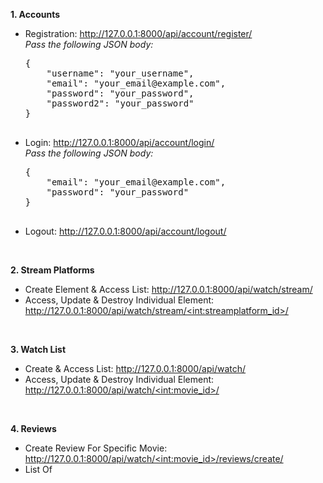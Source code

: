 <b>1. Accounts</b>
<ul>
    <li>
        Registration: 
        <a href="http://127.0.0.1:8000/api/account/register/">http://127.0.0.1:8000/api/account/register/</a>
        <br>
        <i>Pass the following JSON body:</i>
        <pre>
{
    "username": "your_username",
    "email": "your_email@example.com",
    "password": "your_password",
    "password2": "your_password"
}
        </pre>
    </li>
    <li>
        Login: 
        <a href="http://127.0.0.1:8000/api/account/login/">http://127.0.0.1:8000/api/account/login/</a>
        <br>
        <i>Pass the following JSON body:</i>
        <pre>
{
    "email": "your_email@example.com",
    "password": "your_password"
}
        </pre>
    </li>
    <li>
        Logout: 
        <a href="http://127.0.0.1:8000/api/account/logout/">http://127.0.0.1:8000/api/account/logout/</a>
    </li>
</ul>
<br>

<b>2. Stream Platforms</b>
<ul>
    <li>
        Create Element & Access List: 
        <a href="http://127.0.0.1:8000/api/watch/stream/">http://127.0.0.1:8000/api/watch/stream/</a>
    </li>
    <li>
        Access, Update & Destroy Individual Element: 
        <a href="http://127.0.0.1:8000/api/watch/stream/&lt;int:streamplatform_id&gt;">http://127.0.0.1:8000/api/watch/stream/&lt;int:streamplatform_id&gt;/</a>
    </li>
</ul>
<br>

<b>3. Watch List</b>
<ul>
    <li>
        Create & Access List: 
        <a href="http://127.0.0.1:8000/api/watch/">http://127.0.0.1:8000/api/watch/</a>
    </li>
    <li>
        Access, Update & Destroy Individual Element: 
        <a href="http://127.0.0.1:8000/api/watch/&lt;int:movie_id&gt;">http://127.0.0.1:8000/api/watch/&lt;int:movie_id&gt;/</a>
    </li>
</ul>
<br>

<b>4. Reviews</b>
<ul>
    <li>
        Create Review For Specific Movie: 
        <a href="http://127.0.0.1:8000/api/watch/&lt;int:movie_id&gt;/reviews/create/">http://127.0.0.1:8000/api/watch/&lt;int:movie_id&gt;/reviews/create/</a>
    </li>
    <li>
        List Of

